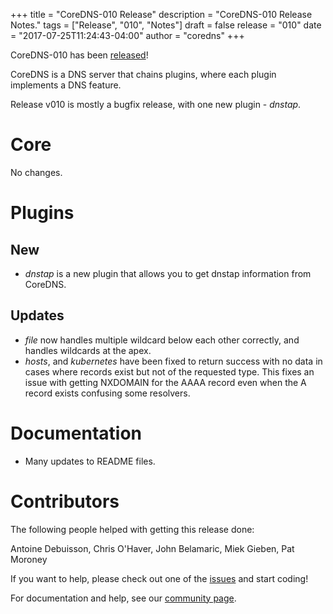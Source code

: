 +++
title = "CoreDNS-010 Release"
description = "CoreDNS-010 Release Notes."
tags = ["Release", "010", "Notes"]
draft = false
release = "010"
date = "2017-07-25T11:24:43-04:00"
author = "coredns"
+++

CoreDNS-010 has been [released](https://github.com/fdurand/coredns/releases/tag/v010)!

CoreDNS is a DNS server that chains plugins, where each plugin implements a DNS feature.

Release v010 is mostly a bugfix release, with one new plugin - *dnstap*.

# Core

No changes.

# Plugins

## New

* *dnstap* is a new plugin that allows you to get dnstap information from CoreDNS.

## Updates

* *file* now handles multiple wildcard below each other correctly, and handles wildcards at the apex.
* *hosts*, and *kubernetes* have been fixed to return success with no data in cases where records exist
but not of the requested type. This fixes an issue with getting NXDOMAIN for the AAAA record even when the
A record exists confusing some resolvers.

# Documentation

* Many updates to README files.

# Contributors

The following people helped with getting this release done:

Antoine Debuisson,
Chris O'Haver,
John Belamaric,
Miek Gieben,
Pat Moroney

If you want to help, please check out one of the [issues](https://github.com/fdurand/coredns/issues/)
and start coding!

For documentation and help, see our [community page](https://coredns.io/community/).
